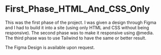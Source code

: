 # First_Phase_HTML_And_CSS_Only
 
This was the first phase of the project. I was given a design through Figma and I had to build it into a site (using only HTML and CSS without being responsive).
The second phase was to make it responsive using @media.
The third phase was to use Tailwind to have the same or better result.

The Figma Design is available upon request.
